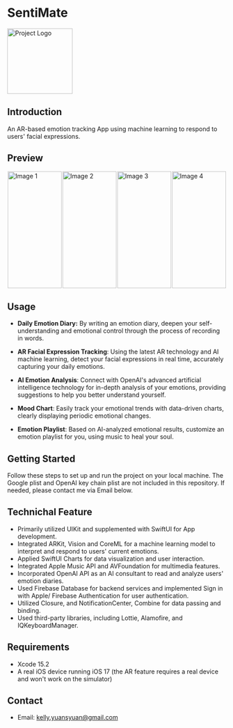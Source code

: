 # SentiMate

<img src="https://drive.usercontent.google.com/download?id=1dGbsNgieZ7padXpR004i3yayrJNLyzSL" alt="Project Logo" width="150" height="150">

## Introduction
An AR-based emotion tracking App using machine learning to respond to users' facial
expressions.

## Preview
<div style="display: flex; flex-wrap: nowrap; justify-content: space-around;">
    <img src="https://drive.usercontent.google.com/download?id=1ArzfA-8IRm9k9PvviLEr5KcYJUIE-g_X" alt="Image 1" width="124.2" height="268.8">
    <img src="https://drive.usercontent.google.com/download?id=1x1WYGhvYs2pIxI90YEtixVGH2yzTLiY8" alt="Image 2" width="124.2" height="268.8">
    <img src="https://drive.usercontent.google.com/download?id=1w2ut9AJprkWuzxcpMzP5ADfq69TvnS8s" alt="Image 3" width="124.2" height="268.8">
    <img src="https://drive.usercontent.google.com/download?id=1M-E_lL-a8UQ5vkUuMKlgN34i5p_1HGXx" alt="Image 4" width="124.2" height="268.8">
</div>


## Usage
- **Daily Emotion Diary:** By writing an emotion diary, deepen your self-understanding and emotional control through the process of recording in words.

- **AR Facial Expression Tracking**: Using the latest AR technology and AI machine learning, detect your facial expressions in real time, accurately capturing your daily emotions.

- **AI Emotion Analysis**: Connect with OpenAI's advanced artificial intelligence technology for in-depth analysis of your emotions, providing suggestions to help you better understand yourself.

- **Mood Chart**: Easily track your emotional trends with data-driven charts, clearly displaying periodic emotional changes.

- **Emotion Playlist**: Based on AI-analyzed emotional results, customize an emotion playlist for you, using music to heal your soul.

## Getting Started
Follow these steps to set up and run the project on your local machine. The Google plist and OpenAI key chain plist are not included in this repository. If needed, please contact me via Email below.

## Technichal Feature
- Primarily utilized UIKit and supplemented with SwiftUI for App development.
- Integrated ARKit, Vision and CoreML for a machine learning model to interpret and
respond to users' current emotions.
- Applied SwiftUI Charts for data visualization and user interaction.
- Integrated Apple Music API and AVFoundation for multimedia features.
- Incorporated OpenAI API as an AI consultant to read and analyze users' emotion diaries.
- Used Firebase Database for backend services and implemented Sign in with Apple/
Firebase Authentication for user authentication.
- Utilized Closure, and NotificationCenter, Combine for data passing and binding.
- Used third-party libraries, including Lottie, Alamofire, and IQKeyboardManager.

## Requirements
- Xcode 15.2
- A real iOS device running iOS 17 (the AR feature requires a real device and won't work on the simulator)

## Contact
- Email: kelly.yuansyuan@gmail.com
